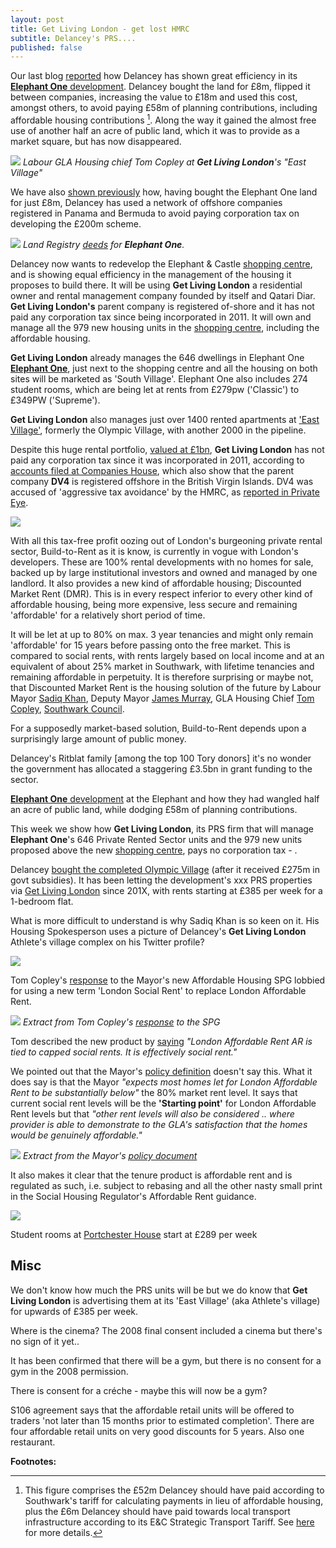 ```yaml
---
layout: post
title: Get Living London - get lost HMRC
subtitle: Delancey's PRS....
published: false
---
```

Our last blog [reported](http://35percent.org/2017-03-12-delanceys-dirty-tricks/) how Delancey  has shown great efficiency in its [__Elephant One__ development](/tribeca-square). Delancey bought the land for £8m, flipped it between companies, increasing the value to £18m and used this cost, amongst others, to avoid paying £58m of planning contributions, including affordable housing contributions [^1].  Along the way it gained the almost free use of another half an acre of public land, which it was to provide as a market square, but has now disappeared.

![](/img/getliving.png)
*Labour GLA Housing chief Tom Copley at __Get Living London__'s "East Village"*

We have also [shown previously](http://35percent.org/2014-05-05-manx-connections-the-off-shore-home-of-the-elephants-developers/) how, having bought the Elephant One land for just £8m, Delancey has used a network of offshore companies registered in Panama and Bermuda to avoid paying corporation tax on developing the £200m scheme.

![](http://35percent.org/img/elephantoneregister.png)
*Land Registry [deeds](http://crappistmartin.github.io/images/LandRegistry_TribecaSquare.pdf) for __Elephant One__.*

Delancey now wants to redevelop the Elephant & Castle [shopping centre](shopping-centre), and is showing  equal efficiency in the management of the housing it proposes to build there. It will be using __Get Living London__ a residential owner and rental management company founded by itself and Qatari Diar.  __Get Living London's__ parent company is registered of-shore and it has not paid any corporation tax since being incorporated in 2011.  It will own and manage all the 979 new housing units  in the [shopping centre](shopping-centre), including the affordable housing. 

__Get Living London__ already manages the 646 dwellings in Elephant One [__Elephant One__](tribeca-square), just next to the shopping centre and all the housing on both sites will be marketed as 'South Village'. Elephant One also includes 274 student rooms, which are being let at rents from  £279pw ('Classic') to £349PW ('Supreme'). 

__Get Living London__ also manages just over 1400 rented apartments at ['East Village'](http://eastvillagelondon.co.uk), formerly the Olympic Village, with another 2000 in the pipeline. 

Despite this huge rental portfolio, [valued at £1bn](http://www.propertyweek.com/news/get-living-to-double-assets-to-%C2%A32bn/5088136.article), __Get Living London__ has not paid any corporation tax since it was incorporated in 2011, according to [accounts filed at Companies House](https://beta.companieshouse.gov.uk/company/07793925/filing-history), which also show that the parent company __DV4__ is registered offshore in the British Virgin Islands. DV4 was accused of 'aggressive tax avoidance' by the HMRC, as [reported in Private Eye](http://crappistmartin.github.io/images/PrivateEyeNo1311.pdf).

![](/img/getlivingbvi.png)

With all this tax-free profit oozing out of London's burgeoning private rental sector, Build-to-Rent as it is know, is currently in vogue with London's developers. These are 100% rental developments with no homes for sale, backed up by large institutional investors and owned and managed by one landlord. It also provides a new kind of affordable housing; Discounted Market Rent (DMR). This is in every respect inferior to every other kind of affordable housing, being more expensive, less secure and remaining 'affordable' for a relatively short period of time. 

It will be let at up to 80% on max. 3 year tenancies and might only remain 'affordable' for 15 years before passing onto the free market. This is compared to social rents, with rents largely based on local income and at an equivalent of about 25% market in Southwark, with lifetime tenancies and remaining affordable in perpetuity. It is therefore surprising or maybe not, that Discounted Market Rent is the housing solution of the future by Labour Mayor [Sadiq Khan](https://www.lettingagenttoday.co.uk/breaking-news/2016/10/sadiq-khan-backs-build-to-rent-and-more-landlord-licensing), Deputy Mayor [James Murray](https://twitter.com/nlalondon/status/842315679948771328), GLA Housing Chief [Tom Copley](https://twitter.com/tomcopley), [Southwark Council](http://www.insidehousing.co.uk/southwark-council-to-create-intermediate-waiting-list/7018529.article).

For a supposedly market-based solution, Build-to-Rent depends upon a surprisingly large amount of public money. 

Delancey's Ritblat family [among the top 100 Tory donors] it's no wonder the government has allocated a staggering £3.5bn in grant funding to the sector.





[__Elephant One__ development](/tribeca-square) at the Elephant and how they had wangled half an acre of public land, while dodging £58m of planning contributions.





This week we show how __Get Living London__, its PRS firm that will manage __Elephant One__'s 646 Private Rented Sector units and the 979 new units proposed above the new [shopping centre](/shopping-centre), pays no corporation tax - .



Delancey [bought the completed Olympic Village](http://www.stratfordlondon.info/news/olympic-village-sold-qatari-diar-delancey-consortium) (after it received £275m in govt subsidies). It has been letting the development's xxx PRS properties via [Get Living London](http://www.delancey.com/GeLiving_London_Launch_PR.pdf) since 201X, with rents starting at £385 per week for a 1-bedroom flat. 

 

What is more difficult to understand is why Sadiq Khan is so keen on it. His Housing Spokesperson uses a picture of Delancey's __Get Living London__ Athlete's village complex on his Twitter profile?

![](/img/tomcopleygetliving.png)

Tom Copley's [response](http://tomcopley.com/response-mayors-draft-affordable-housing-viability-supplementary-planning-guidance/) to the Mayor's new Affordable Housing SPG lobbied for using a new term 'London Social Rent' to replace London Affordable Rent.

![](/img/londonsocialrent.png)
*Extract from Tom Copley's [response](http://tomcopley.com/response-mayors-draft-affordable-housing-viability-supplementary-planning-guidance/) to the SPG*

Tom described the new product by [saying](https://twitter.com/tomcopley/status/842031557284118528)
_"London Affordable Rent AR is tied to capped social rents. It is effectively social rent."_

We pointed out that the Mayor's [policy definition](https://www.london.gov.uk/sites/default/files/homesforlondoners-affordablehomesprogrammefundingguidance.pdf) doesn't say this. What it does say is that the Mayor _"expects most homes let for London Affordable Rent to be substantially below"_ the 80% market rent level. It says that current social rent levels will be the __'Starting point'__ for London Affordable Rent levels but that _"other rent levels will also be considered .. where provider is able to demonstrate to the GLA's satisfaction that the homes would be genuinely affordable."_

![](/img/londonaffordablerent.png)
*Extract from the Mayor's [policy document](https://www.london.gov.uk/sites/default/files/homesforlondoners-affordablehomesprogrammefundingguidance.pdf)*


It also makes it clear that the tenure product is affordable rent and is regulated as such, i.e. subject to rebasing and all the other nasty small print in the Social Housing Regulator's Affordable Rent guidance.

![](/img/homesforlondonerslar.png) 







Student rooms at [Portchester House](/img/portchester-house-guide.pdf) start at £289 per week




## Misc
We don't know how much the PRS units will be but we do know that __Get Living London__ is advertising them at its 'East Village' (aka Athlete's village) for upwards of £385 per week.

Where is the cinema?
The 2008 final consent included a cinema but there's no sign of it yet..

It has been confirmed that there will be a gym, but there is no consent for a gym in the 2008 permission.

There is consent for a créche - maybe this will now be a gym?

S106 agreement says that the affordable retail units will be offered to traders 'not later than 15 months prior to estimated completion'. There are four affordable retail units on very good discounts for 5 years. Also one restaurant.


__Footnotes:__
[^1]: This figure comprises the £52m Delancey should have paid according to Southwark's tariff for calculating payments in lieu of affordable housing, plus the £6m Delancey should have paid towards local transport infrastructure according to its E&C Strategic Transport Tariff. See [here](35percent.org/2017-03-12-delanceys-dirty-tricks) for more details.
